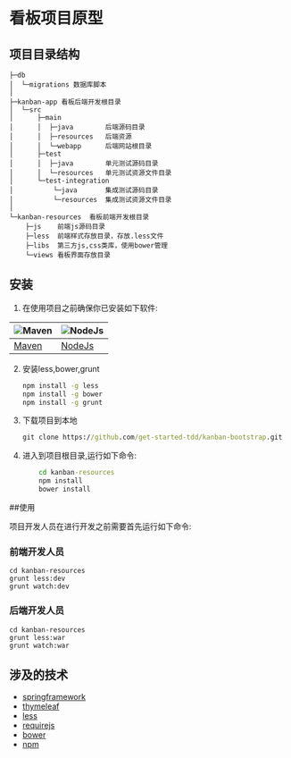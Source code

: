 # 看板项目原型

## 项目目录结构
```
├─db
│  └─migrations 数据库脚本
│
├─kanban-app 看板后端开发根目录
│  └─src
│      ├─main
│      │  ├─java        后端源码目录
│      │  ├─resources   后端资源
│      │  └─webapp      后端网站根目录
│      ├─test
│      │  ├─java        单元测试源码目录
│      │  └─resources   单元测试资源文件目录
│      └─test-integration
│          └─java       集成测试源码目录
│          └─resources  集成测试资源文件目录
│
└─kanban-resources  看板前端开发根目录
    ├─js    前端js源码目录
    ├─less  前端样式存放目录，存放.less文件
    ├─libs  第三方js,css类库，使用bower管理
    └─views 看板界面存放目录
```

## 安装

1.  在使用项目之前确保你已安装如下软件:

![Maven](http://maven.apache.org/images/maven-logo-black-on-white.png) | ![NodeJs](http://images.51cto.com/files/uploadimg/20121108/1001291.jpg)
---------------------------------------------------------------------- | ------------------------------------------------------------------------
[Maven](http://maven.apache.org/download.cgi)                          | [NodeJs](https://nodejs.org/download/)


2.  安装less,bower,grunt

    ```cmd
    npm install -g less
    npm install -g bower
    npm install -g grunt
    ```

3.  下载项目到本地

     ```cmd
     git clone https://github.com/get-started-tdd/kanban-bootstrap.git
     ```

4.  进入到项目根目录,运行如下命令:

    ```cmd
        cd kanban-resources
        npm install
        bower install
    ```

##使用

项目开发人员在进行开发之前需要首先运行如下命令:


### 前端开发人员

```
cd kanban-resources
grunt less:dev
grunt watch:dev
```

### 后端开发人员

```
cd kanban-resources
grunt less:war
grunt watch:war
```

## 涉及的技术

- [springframework](http://projects.spring.io/spring-framework/)
- [thymeleaf](http://www.thymeleaf.org)
- [less](http://lesscss.org/)
- [requirejs](http://www.requirejs.cn)
- [bower](http://bower.io)
- [npm](https://www.npmjs.com/)
